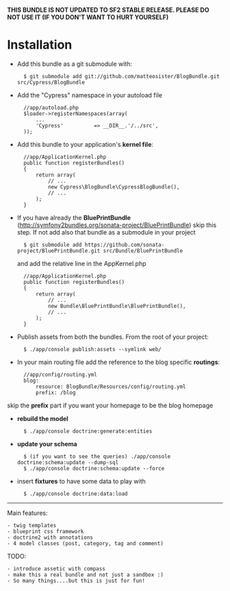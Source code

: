 **THIS BUNDLE IS NOT UPDATED TO SF2 STABLE RELEASE. PLEASE DO NOT USE IT (IF YOU DON'T WANT TO HURT YOURSELF)**

Installation
============

* Add this bundle as a git submodule with:

        $ git submodule add git://github.com/matteosister/BlogBundle.git src/Cypress/BlogBundle

* Add the "Cypress" namespace in your autoload file

        //app/autoload.php
        $loader->registerNamespaces(array(
            ...
            'Cypress'          => __DIR__.'/../src',
        ));

* Add this bundle to your application's **kernel file**:

        //app/ApplicationKernel.php
        public function registerBundles()
        {
            return array(
                // ...
                new Cypress\BlogBundle\CypressBlogBundle(),
                // ...
            );
        }

* If you have already the **BluePrintBundle** (http://symfony2bundles.org/sonata-project/BluePrintBundle) skip this step.
If not add also that bundle as a submodule in your project

        $ git submodule add https://github.com/sonata-project/BluePrintBundle.git src/Bundle/BluePrintBundle

    and add the relative line in the AppKernel.php

        //app/ApplicationKernel.php
        public function registerBundles()
        {
            return array(
                // ...
                new Bundle\BluePrintBundle\BluePrintBundle(),
                // ...
            );
        }

* Publish assets from both the bundles. From the root of your project:

        $ ./app/console publish:assets --symlink web/

* In your main routing file add the reference to the blog specific **routings**:

        //app/config/routing.yml
        blog:
            resource: BlogBundle/Resources/config/routing.yml
            prefix: /blog

skip the **prefix** part if you want your homepage to be the blog homepage

* **rebuild the model**

        $ ./app/console doctrine:generate:entities

* **update your schema**

        $ (if you want to see the queries) ./app/console doctrine:schema:update --dump-sql
        $ ./app/console doctrine:schema:update --force

* insert **fixtures** to have some data to play with

        $ ./app/console doctrine:data:load

---------

Main features:

    - twig templates
    - blueprint css framework
    - doctrine2 with annotations
    - 4 model classes (post, category, tag and comment)

TODO:
    
    - introduce assetic with compass
    - make this a real bundle and not just a sandbox :)
    - So many things....but this is just for fun!
